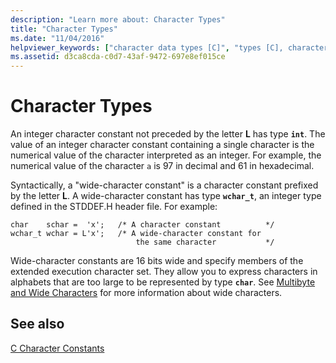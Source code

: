 ```yaml
---
description: "Learn more about: Character Types"
title: "Character Types"
ms.date: "11/04/2016"
helpviewer_keywords: ["character data types [C]", "types [C], character"]
ms.assetid: d3ca8cda-c0d7-43af-9472-697e8ef015ce
---
```

# Character Types

An integer character constant not preceded by the letter **L** has type **`int`**. The value of an integer character constant containing a single character is the numerical value of the character interpreted as an integer. For example, the numerical value of the character `a` is 97 in decimal and 61 in hexadecimal.

Syntactically, a "wide-character constant" is a character constant prefixed by the letter **L**. A wide-character constant has type **`wchar_t`**, an integer type defined in the STDDEF.H header file. For example:

```
char    schar =  'x';   /* A character constant          */
wchar_t wchar = L'x';   /* A wide-character constant for
                            the same character           */
```

Wide-character constants are 16 bits wide and specify members of the extended execution character set. They allow you to express characters in alphabets that are too large to be represented by type **`char`**. See [Multibyte and Wide Characters](../c-language/multibyte-and-wide-characters.md) for more information about wide characters.

## See also

[C Character Constants](../c-language/c-character-constants.md)
